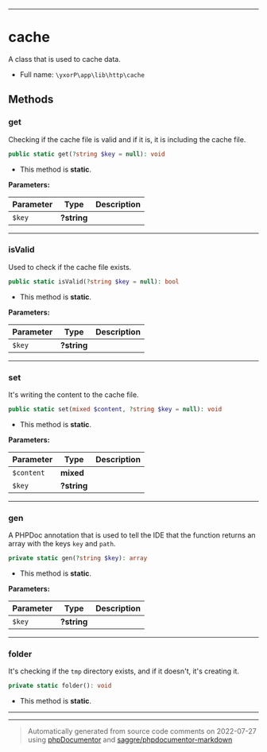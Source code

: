 ***

# cache

A class that is used to cache data.



* Full name: `\yxorP\app\lib\http\cache`




## Methods


### get

Checking if the cache file is valid and if it is, it is including the cache file.

```php
public static get(?string $key = null): void
```



* This method is **static**.




**Parameters:**

| Parameter | Type | Description |
|-----------|------|-------------|
| `$key` | **?string** |  |




***

### isValid

Used to check if the cache file exists.

```php
public static isValid(?string $key = null): bool
```



* This method is **static**.




**Parameters:**

| Parameter | Type | Description |
|-----------|------|-------------|
| `$key` | **?string** |  |




***

### set

It's writing the content to the cache file.

```php
public static set(mixed $content, ?string $key = null): void
```



* This method is **static**.




**Parameters:**

| Parameter | Type | Description |
|-----------|------|-------------|
| `$content` | **mixed** |  |
| `$key` | **?string** |  |




***

### gen

A PHPDoc annotation that is used to tell the IDE that the function returns an array with the keys `key` and `path`.

```php
private static gen(?string $key): array
```



* This method is **static**.




**Parameters:**

| Parameter | Type | Description |
|-----------|------|-------------|
| `$key` | **?string** |  |




***

### folder

It's checking if the `tmp` directory exists, and if it doesn't, it's creating it.

```php
private static folder(): void
```



* This method is **static**.







***


***
> Automatically generated from source code comments on 2022-07-27 using [phpDocumentor](http://www.phpdoc.org/) and [saggre/phpdocumentor-markdown](https://github.com/Saggre/phpDocumentor-markdown)
